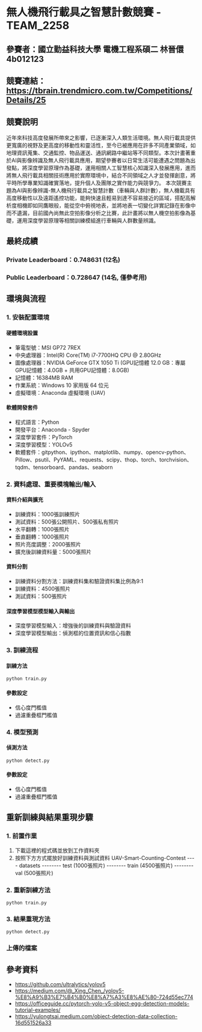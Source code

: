 # 無人機飛行載具之智慧計數競賽 - TEAM_2258
## 參賽者：國立勤益科技大學 電機工程系碩二 林晉儇 4b012123
## 競賽連結：https://tbrain.trendmicro.com.tw/Competitions/Details/25
## 競賽說明 
近年來科技高度發展所帶來之影響，已逐漸深入人類生活環境。無人飛行載具提供更寬廣的視野及更高度的移動性和靈活性，至今已被應用在許多不同產業領域，如地理資訊蒐集、交通監控、物品運送、通訊網路中繼站等不同類型。本次計畫著重於AI與影像辨識及無人飛行載具應用，期望參賽者以日常生活可能遭遇之問題為出發點，將深度學習原理作為基礎，運用相關人工智慧核心知識深入發展應用，進而將無人飛行載具相關技術應用於實際環境中，結合不同領域之人才並發揮創意，將平時所學專業知識確實落地，提升個人及團隊之實作能力與競爭力。 本次競賽主題為AI與影像辨識-無人機飛行載具之智慧計數（車輛與人群計數），無人機載具有高度移動性以及遠距遙控功能，能夠快速且輕易到達不容易接近的區域，搭配高解析度相機即如同鷹眼般，能從空中俯視地表，並將地表一切變化詳實記錄在影像中而不遺漏，目前國內尚無此空拍影像分析之比賽，此計畫將以無人機空拍影像為基礎，運用深度學習原理等相關訓練模組進行車輛與人群數量辨識。

## 最終成績
### Private Leaderboard：0.748631 (12名)
### Public Leaderboard：0.728647 (14名, 僅參考用)

## 環境與流程

### 1. 安裝配置環境
#### 硬體環境設置
- 筆電型號：MSI GP72 7REX
- 中央處理器：Intel(R) Core(TM) i7-7700HQ CPU @ 2.80GHz
- 圖像處理器：NVIDIA GeForce GTX 1050 Ti (GPU記憶體 12.0 GB：專屬GPU記憶體：4.0GB + 共用GPU記憶體：8.0GB)
- 記憶體：16384MB RAM
- 作業系統：Windows 10 家用版 64 位元
- 虛擬環境：Anaconda 虛擬環境 (UAV)
#### 軟體開發套件
- 程式語言：Python
- 開發平台：Anaconda - Spyder
- 深度學習套件：PyTorch
- 深度學習模型：YOLOv5
- 軟體套件：gitpython、ipython、matplotlib、numpy、opencv-python、Pillow、psutil、PyYAML、requests、scipy、thop、torch、torchvision、tqdm、tensorboard、pandas、seaborn

### 2. 資料處理、重要模塊輸出/輸入
#### 資料介紹與擴充
- 訓練資料：1000張訓練照片
- 測試資料：500張公開照片、500張私有照片
- 水平翻轉：1000張照片
- 垂直翻轉：1000張照片
- 照片亮度調整：2000張照片
- 擴充後訓練資料量：5000張照片
#### 資料分割
- 訓練資料分割方法：訓練資料集和驗證資料集比例為9:1
- 訓練資料：4500張照片
- 測試資料：500張照片
#### 深度學習模型模型輸入與輸出
- 深度學習模型輸入：增強後的訓練資料與驗證資料
- 深度學習模型輸出：偵測框的位置資訊和信心指數

### 3. 訓練流程
#### 訓練方法
```
python train.py
```
#### 參數設定 
- 信心度門檻值
- 過濾重疊框門檻值

### 4. 模型預測
#### 偵測方法
```
python detect.py
```
#### 參數設定
- 信心度門檻值
- 過濾重疊框門檻值

## 重新訓練與結果重現步驟
### 1. 前置作業
1. 下載這裡的程式碼並放到工作資料夾
2. 按照下方方式擺放好訓練資料與測試資料
UAV-Smart-Counting-Contest
---- datasets
-------- test (1000張照片)
-------- train (4500張照片)
-------- val (500張照片)
### 2. 重新訓練方法
```
python train.py
```
### 3. 結果重現方法
```
python detect.py
```
### 上傳的檔案

## 參考資料
- https://github.com/ultralytics/yolov5
- https://medium.com/@_Xing_Chen_/yolov5-%E8%A9%B3%E7%B4%B0%E8%A7%A3%E8%AE%80-724d55ec774
- https://officeguide.cc/pytorch-yolo-v5-object-egg-detection-models-tutorial-examples/
- https://yulongtsai.medium.com/object-detection-data-collection-16d551526a33

## 
